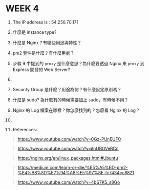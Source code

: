 # WEEK 4

1. The IP address is : 54.250.70.171

2. 什麼是 instance type?

3. 什麼是 Nginx？有哪些用途與特性？

4. pm2 套件是什麼？有什麼用處？

5. 步驟 9 中提到的 `proxy` 是什麼意思？為什麼要透過 Nginx 來 `proxy` 到 Express 開發的 Web Server?

6. 

7. Security Group 是什麼？用途為何？有什麼設定原則嗎？

8. 什麼是 sudo? 為什麼有的時候需要加上 sudo，有時候不用？

9. Nginx 的 Log 檔案在哪裡？你怎麼找到的？怎麼看 Nginx 的 Log？

10. 

11. References:

> https://www.youtube.com/watch?v=0Gz-PUnEUF0

> https://www.youtube.com/watch?v=iInUBOVeBCc

> https://nginx.org/en/linux_packages.html#Ubuntu

> https://medium.com/learn-or-die/%E5%A5%BD-pm2-%E4%B8%8D%E7%94%A8%E5%97%8E-fc7434cc8821

> https://www.youtube.com/watch?v=4bS7KS_s8Go
